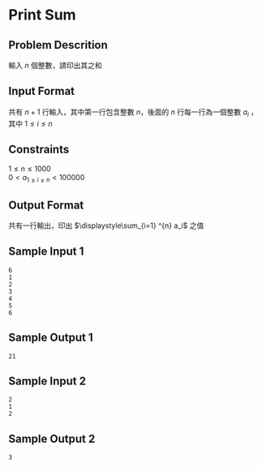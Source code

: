 # Print Sum
## Problem Descrition ##
輸入 $n$ 個整數，請印出其之和
## Input Format ##
共有 $n+1$ 行輸入，其中第一行包含整數 $n$，後面的 $n$ 行每一行為一個整數 $a_{i}$ ，其中 $1≤i≤n$
## Constraints ##
$1 ≤ n ≤ 1000$  
$0 < a_{1≤i≤n} < 100000$
## Output Format ##

共有一行輸出，印出 $\displaystyle\sum_{i=1} ^{n} a_i$ 之值

## Sample Input 1 ##
```
6
1
2
3
4
5
6
```
## Sample Output 1 ##
```
21
```
## Sample Input 2 ##
```
2
1
2
```
## Sample Output 2 ##
```
3
```
